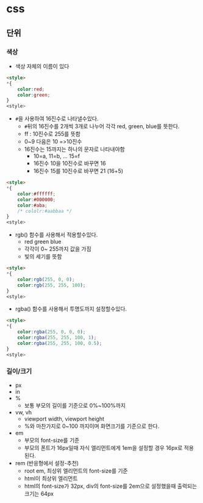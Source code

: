 # css

## 단위

### 색상

- 색상 자체의 이름이 있다

```html
<style>
*{
    color:red;
    color:green;
}
<style>
```

- `#`을 사용하여 16진수로 나타낼수있다.
  - `#`뒤의 16진수를 2개씩 3개로 나누어 각각 red, green, blue를 뜻한다.
  - ff : 10진수로 255를 뜻함
  - 0~9 다음은 10 =>10진수
  - 16진수는 15까지는 하나의 문자로 나타내야함
    - 10=a, 11=b, ... 15=f
    - 16진수 10을 10진수로 바꾸면 16
    - 16진수 15를 10진수로 바꾸면 21 (16+5)

```html
<style>
*{
    color:#ffffff;
    color:#000000;
    color:#aba;
    /* cololr:#aabbaa */
}
<style>
```

- rgb() 함수를 사용해서 적용할수있다.
  - red green blue
  - 각각이 0~ 255까지 값을 가짐
  - 빛의 세기를 뜻함

```html
<style>
*{
    color:rgb(255, 0, 0);
    color:rgb(255, 255, 100);
}
<style>
```

- rgba() 함수를 사용해서 투명도까지 설정할수있다.

```html
<style>
*{
    color:rgba(255, 0, 0, 0);
    color:rgba(255, 255, 100, 1);
    color:rgba(255, 255, 100, 0.5);
}
<style>
```

### 길이/크기

- px
- in
- %
  - 보통 부모의 길이를 기준으로 0%~100%까지
- vw, vh
  - viewport width, viewport height
  - %와 마찬가지로 0~100 까지이며 화면크기를 기준으로 한다.
- em
  - 부모의 font-size를 기준
  - 부모의 폰트가 16px일때 자식 엘리먼트에게 1em을 설정할 경우 16px로 적용된다.
- rem (반응형에서 설정-추천)
  - root em, 최상위 엘리먼트의 font-size를 기준
  - html이 최상위 엘리먼트
  - html의 font-size가 32px, div의 font-size를 2em으로 설정했을때 출력되는 크기는 64px
